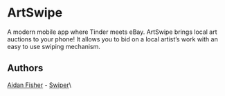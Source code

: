 # ArtSwipe

A modern mobile app where Tinder meets eBay. ArtSwipe brings local art auctions to your phone! It allows you to bid on a local artist’s work with an easy to use swiping mechanism.  

## Authors

[Aidan Fisher](https://www.github.com/aidanFisher97) - [Swiper](#swiper)\
